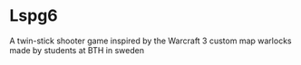 # Lspg6
A twin-stick shooter game inspired by the Warcraft 3 custom map warlocks  made by students at BTH in sweden
